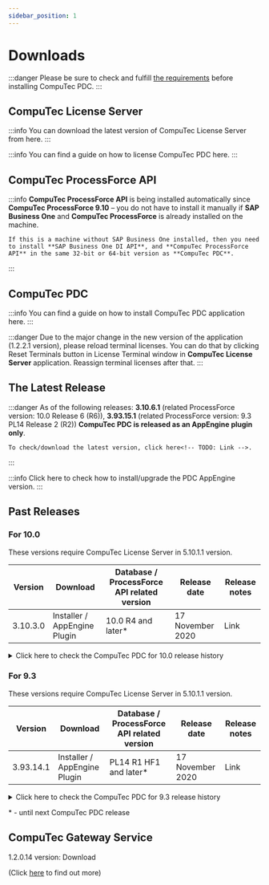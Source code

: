 ```yaml
---
sidebar_position: 1
---
```


# Downloads

:::danger
    Please be sure to check and fulfill [the requirements](../administrator-guide/installation/requirements.md) before installing CompuTec PDC.
:::

## CompuTec License Server

:::info
    You can download the latest version of CompuTec License Server from here<!-- TODO: Link-->.
:::

:::info
    You can find a guide on how to license CompuTec PDC here<!-- TODO: Link-->.
:::

## CompuTec ProcessForce API

:::info
    **CompuTec ProcessForce API** is being installed automatically since **CompuTec ProcessForce 9.10** – you do not have to install it manually if **SAP Business One** and **CompuTec ProcessForce** is already installed on the machine.

    If this is a machine without SAP Business One installed, then you need to install **SAP Business One DI API**, and **CompuTec ProcessForce API** in the same 32-bit or 64-bit version as **CompuTec PDC**.
:::

## CompuTec PDC

:::info
    You can find a guide on how to install CompuTec PDC application here<!-- TODO: Link -->.
:::

:::danger
    Due to the major change in the new version of the application (1.2.2.1 version), please reload terminal licenses. You can do that by clicking Reset Terminals button in License Terminal window in **CompuTec License Server** application. Reassign terminal licenses after that.
:::

## The Latest Release

:::danger
    As of the following releases: **3.10.6.1** (related ProcessForce version: 10.0 Release 6 (R6)), **3.93.15.1** (related ProcessForce version: 9.3 PL14 Release 2 (R2)) **CompuTec PDC is released as an AppEngine plugin only**.

    To check/download the latest version, click here<!-- TODO: Link -->.
:::

:::info
    Click here<!-- TODO: Link --> to check how to install/upgrade the PDC AppEngine version.
:::

## Past Releases

### For 10.0

These versions require CompuTec License Server in 5.10.1.1 version<!-- TODO: Link -->.

| Version  | Download                                         | Database / ProcessForce API related version | Release date     | Release notes            |
| -------- | ------------------------------------------------ | ------------------------------------------- | ---------------- | ------------------------ |
| 3.10.3.0 | Installer / AppEngine Plugin <!-- TODO: Link --> | 10.0 R4 and later\*                         | 17 November 2020 | Link <!-- TODO: Link --> |

<details>
    <summary>Click here to check the CompuTec PDC for 10.0 release history</summary>
    <div>
        | Version  | Download                                         | Database / ProcessForce API related version | Release notes            |
        | -------- | ------------------------------------------------ | ------------------------------------------- | ------------------------ |
        | 3.10.2.0 | Installer / AppEngine Plugin <!-- TODO: Link --> | 10.0 R3 and later\*                         | Link <!-- TODO: Link --> |
        | 3.10.1.0 | Installer / AppEngine Plugin <!-- TODO: Link --> | 10.0 R1 and later\*                         | Link <!-- TODO: Link --> |
        | 3.10.0.0 | Installer / AppEngine Plugin <!-- TODO: Link --> | 10.0 R1 and later\*                         | Link <!-- TODO: Link --> |

    </div>
</details>

### For 9.3

These versions require CompuTec License Server in 5.10.1.1 version<!-- TODO: Link -->.

| Version   | Download                                         | Database / ProcessForce API related version | Release date     | Release notes            |
| --------- | ------------------------------------------------ | ------------------------------------------- | ---------------- | ------------------------ |
| 3.93.14.1 | Installer / AppEngine Plugin <!-- TODO: Link --> | PL14 R1 HF1 and later\*                     | 17 November 2020 | Link <!-- TODO: Link --> |

<details>
    <summary>Click here to check the CompuTec PDC for 9.3 release history</summary>
    <div>
        | Version   | Download                                         | Database / ProcessForce API related version | Release notes            |
        | --------- | ------------------------------------------------ | ------------------------------------------- | ------------------------ |
        | 3.93.13.1 | Installer / AppEngine Plugin <!-- TODO: Link --> | PL13 R1 and later\*                         | Link <!-- TODO: Link --> |
        | 3.93.12.1 | Installer / AppEngine Plugin <!-- TODO: Link --> | PL12 R1 and later\*                         | Link <!-- TODO: Link --> |
        | 3.93.11.1 | Installer / AppEngine Plugin <!-- TODO: Link --> | PL11 R1 and later\*                         | Link <!-- TODO: Link --> |

    </div>
</details>

\* - until next CompuTec PDC release

## CompuTec Gateway Service

1.2.0.14 version: Download <!-- TODO: Link -->

(Click [here](../administrator-guide/weight-scales-integration/gateway-service-installation.md) to find out more)
